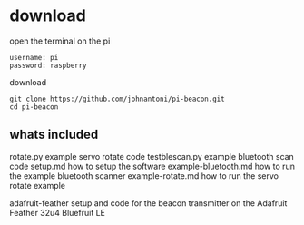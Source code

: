 # download

open the terminal on the pi

    username: pi
    password: raspberry

download

    git clone https://github.com/johnantoni/pi-beacon.git
    cd pi-beacon

## whats included

rotate.py             example servo rotate code
testblescan.py        example bluetooth scan code
setup.md              how to setup the software
example-bluetooth.md  how to run the example bluetooth scanner
example-rotate.md     how to run the servo rotate example

adafruit-feather      setup and code for the beacon transmitter on the Adafruit Feather 32u4 Bluefruit LE
